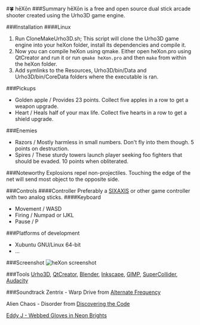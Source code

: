 #:four_leaf_clover: hēXōn
###Summary
hēXōn is a free and open source dual stick arcade shooter created using the Urho3D game engine.

###Installation
####Linux

1. Run CloneMakeUrho3D.sh; This script will clone the Urho3D game engine into your heXon folder, install its dependencies and compile it.
2. Now you can compile heXon using qmake. Either open heXon.pro using QtCreator and run it or run `qmake heXon.pro` and then `make` from within the heXon folder.
3. Add symlinks to the Resources, Urho3D/bin/Data and Urho3D/bin/CoreData folders where the executable is ran.

###Pickups
* Golden apple / Provides 23 points. Collect five apples in a row to get a weapon upgrade.
* Heart / Heals half of your max life. Collect five hearts in a row to get a shield upgrade.

###Enemies
* Razors / Mostly harmless in small numbers. Don't fly into them though. 5 points on destruction.
* Spires / These sturdy towers launch player seeking foo fighters that should be evaded. 10 points when obliterated.

###Noteworthy
Explosions repel non-projectiles.
Touching the edge of the net will send most object to the opposite side.

###Controls
####Controller
Preferably a [SIXAXIS](https://help.ubuntu.com/community/Sixaxis) or other game controller with two analog sticks.
####Keyboard
* Movement / WASD
* Firing / Numpad or IJKL
* Pause / P

###Platforms of development
* Xubuntu GNU/Linux 64-bit
* ...

###Screenshot
![heXon screenshot](https://raw.githubusercontent.com/LucKeyProductions/heXon/master/Screenshots/Screenshot_Thu_Nov_19_07_50_47_2015.png)

###Tools
[Urho3D](http://urho3d.github.io), [QtCreator](http://wiki.qt.io/Category:Tools::QtCreator), [Blender](http://www.blender.org/), [Inkscape](http://inkscape.org/), [GIMP](http://gimp.org), [SuperCollider](http://supercollider.github.io/), [Audacity](http://web.audacityteam.org/)

###Soundtrack
Zentrix - Warp Drive
from [Alternate Frequency](http://www.ektoplazm.com/free-music/alternate-frequency)

Alien Chaos - Disorder
from [Discovering the Code](http://www.ektoplazm.com/free-music/alien-chaos-discovering-the-code)

[Eddy J - Webbed Gloves in Neon Brights](https://www.jamendo.com/en/list/a137551/webbed-gloves-in-neon-brights-chill-jazz-reggea)
